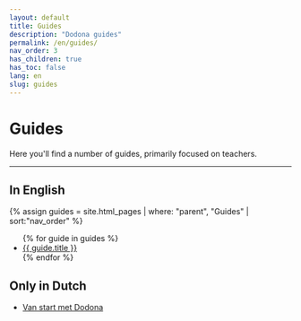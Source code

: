 ```yaml
---
layout: default
title: Guides
description: "Dodona guides"
permalink: /en/guides/
nav_order: 3
has_children: true
has_toc: false
lang: en
slug: guides
---
```


# Guides

Here you'll find a number of guides, primarily focused on teachers.

---

## In English

{% assign guides = site.html_pages | where: "parent", "Guides" | sort:"nav_order" %}

<ul>
{% for guide in guides %}
  <li><a href='{{ guide.url }}'>{{ guide.title }}</a></li>
{% endfor %}
</ul>

## Only in Dutch

* [Van start met Dodona](/nl/guides/getting-started/)
